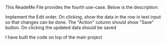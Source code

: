 This ReadeMe File provides the fourth use-case. Below is the description:

Implement the Edit order. On clicking, show the data in the row in text input so that changes can be done. The "Action" column should show "Save" button. On clicking the updated data should be saved

I have built the code on top of the main project
